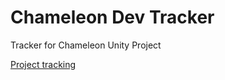 # Chameleon Dev Tracker
Tracker for Chameleon Unity Project

[Project tracking](https://github.com/Rubinhuang9239/ChameleonDevTracker/projects)
